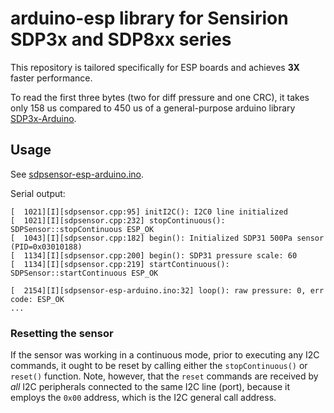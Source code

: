 # arduino-esp library for Sensirion SDP3x and SDP8xx series

This repository is tailored specifically for ESP boards and achieves **3X** faster performance.

To read the first three bytes (two for diff pressure and one CRC), it takes only 158 us compared to
450 us of a general-purpose arduino library [SDP3x-Arduino](https://github.com/DataDrake/SDP3x-Arduino).

## Usage

See [sdpsensor-esp-arduino.ino](./sdpsensor-esp-arduino.ino).

Serial output:

```
[  1021][I][sdpsensor.cpp:95] initI2C(): I2C0 line initialized
[  1021][I][sdpsensor.cpp:232] stopContinuous(): SDPSensor::stopContinuous ESP_OK
[  1043][I][sdpsensor.cpp:182] begin(): Initialized SDP31 500Pa sensor (PID=0x03010188)
[  1134][I][sdpsensor.cpp:200] begin(): SDP31 pressure scale: 60
[  1134][I][sdpsensor.cpp:219] startContinuous(): SDPSensor::startContinuous ESP_OK

[  2154][I][sdpsensor-esp-arduino.ino:32] loop(): raw pressure: 0, err code: ESP_OK
...
```

### Resetting the sensor

If the sensor was working in a continuous mode, prior to executing any I2C commands, it ought to be reset by calling either the `stopContinuous()` or `reset()` function. Note, however, that the `reset` commands are received by *all* I2C peripherals connected to the same I2C line (port), because it employs the `0x00` address, which is the I2C general call address.

